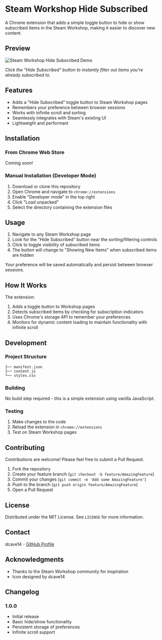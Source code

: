 # Steam Workshop Hide Subscribed

A Chrome extension that adds a simple toggle button to hide or show subscribed items in the Steam Workshop, making it easier to discover new content.

## Preview

![Steam Workshop Hide Subscribed Demo](demo.gif)

*Click the "Hide Subscribed" button to instantly filter out items you're already subscribed to.*

## Features

- Adds a "Hide Subscribed" toggle button to Steam Workshop pages
- Remembers your preference between browser sessions
- Works with infinite scroll and sorting
- Seamlessly integrates with Steam's existing UI
- Lightweight and performant

## Installation

### From Chrome Web Store
Coming soon!

### Manual Installation (Developer Mode)
1. Download or clone this repository
2. Open Chrome and navigate to `chrome://extensions`
3. Enable "Developer mode" in the top right
4. Click "Load unpacked"
5. Select the directory containing the extension files

## Usage

1. Navigate to any Steam Workshop page
2. Look for the "Hide Subscribed" button near the sorting/filtering controls
3. Click to toggle visibility of subscribed items
4. The button will change to "Showing New Items" when subscribed items are hidden

Your preference will be saved automatically and persist between browser sessions.

## How It Works

The extension:
1. Adds a toggle button to Workshop pages
2. Detects subscribed items by checking for subscription indicators
3. Uses Chrome's storage API to remember your preferences
4. Monitors for dynamic content loading to maintain functionality with infinite scroll

## Development

### Project Structure
```
├── manifest.json
├── content.js
└── styles.css
```

### Building
No build step required - this is a simple extension using vanilla JavaScript.

### Testing
1. Make changes to the code
2. Reload the extension in `chrome://extensions`
3. Test on Steam Workshop pages

## Contributing

Contributions are welcome! Please feel free to submit a Pull Request.

1. Fork the repository
2. Create your feature branch (`git checkout -b feature/AmazingFeature`)
3. Commit your changes (`git commit -m 'Add some AmazingFeature'`)
4. Push to the branch (`git push origin feature/AmazingFeature`)
5. Open a Pull Request

## License

Distributed under the MIT License. See `LICENSE` for more information.

## Contact

dcave14 - [GitHub Profile](https://github.com/dcave14)

## Acknowledgments

- Thanks to the Steam Workshop community for inspiration
- Icon designed by dcave14

## Changelog

### 1.0.0
- Initial release
- Basic hide/show functionality
- Persistent storage of preferences
- Infinite scroll support
